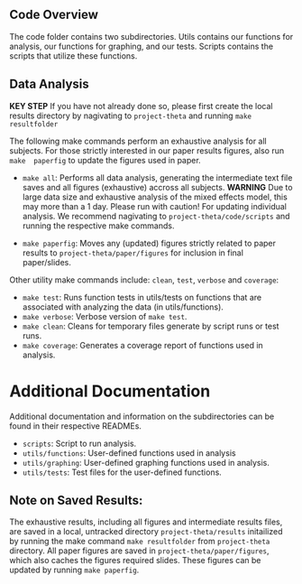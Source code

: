 ## Code Overview

The code folder contains two subdirectories. Utils contains our functions for 
analysis, our functions for graphing, and our tests. Scripts contains the 
scripts that utilize these functions. 

## Data Analysis

**KEY STEP** If you have not already done so, please first create the local 
results directory by nagivating to `project-theta` and running `make resultfolder` 

The following make commands perform an exhaustive analysis for all subjects. 
For those strictly interested in our paper results figures, also run `make 
paperfig` to update the figures used in paper.

- `make all`: Performs all data analysis, generating the intermediate text file
saves and all figures (exhaustive) accross all subjects. **WARNING** Due to large
data size and exhaustive analysis of the mixed effects model, this may more than 
a 1 day. Please run with caution! For updating individual analysis. We recommend 
nagivating to `project-theta/code/scripts` and running the respective make 
commands. 

- `make paperfig`: Moves any (updated) figures strictly related to paper 
results to `project-theta/paper/figures` for inclusion in final paper/slides. 

Other utility make commands include: `clean`, `test`, `verbose` and `coverage`:

- `make test`: Runs function tests in utils/tests on functions that are 
associated with analyzing the data (in utils/functions).
- `make verbose`: Verbose version of `make test`.
- `make clean`: Cleans for temporary files generate by script runs or test runs.
- `make coverage`: Generates a coverage report of functions used in analysis.

# Additional Documentation

Additional documentation and information on the subdirectories can 
be found in their respective READMEs. 

- `scripts`: Script to run analysis. 
- `utils/functions`: User-defined functions used in analysis 
- `utils/graphing`: User-defined graphing functions used in analysis. 
- `utils/tests`: Test files for the user-defined functions. 

## Note on Saved Results:

The exhaustive results, including all figures and intermediate results files, 
are saved in a local, untracked directory `project-theta/results` initailized 
by running the make command `make resultfolder` from `project-theta` directory. 
All paper figures are saved in `project-theta/paper/figures`, which also caches the 
figures required slides. These figures can be updated by running `make paperfig`.
